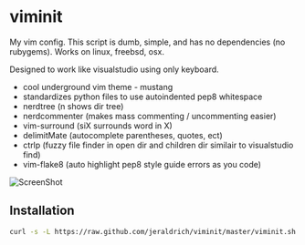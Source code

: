 # viminit
My vim config. This script is dumb, simple, and has no dependencies (no rubygems). Works on linux, freebsd, osx.

Designed to work like visualstudio using only keyboard.

- cool underground vim theme - mustang
- standardizes python files to use autoindented pep8 whitespace
- nerdtree (n shows dir tree)
- nerdcommenter (makes mass commenting / uncommenting easier)
- vim-surround (siX surrounds word in X)
- delimitMate (autocomplete parentheses, quotes, ect)
- ctrlp (fuzzy file finder in open dir and children dir similair to visualstudio find)
- vim-flake8 (auto highlight pep8 style guide errors as you code)

![ScreenShot](https://github.com/jeraldrich/viminit/blob/master/mustang_theme.png)

## Installation
```bash
curl -s -L https://raw.github.com/jeraldrich/viminit/master/viminit.sh | bash
```

